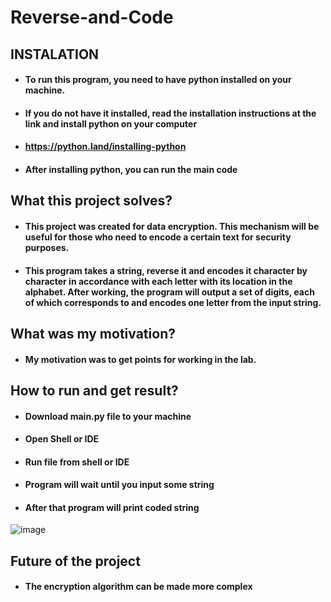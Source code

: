 # Reverse-and-Code

## INSTALATION

- #### To run this program, you need to have python installed on your machine.
- #### If you do not have it installed, read the installation instructions at the link and install python on your computer
- #### https://python.land/installing-python
- #### After installing python, you can run the main code

## What this project solves?
- #### This project was created for data encryption. This mechanism will be useful for those who need to encode a certain text for security purposes.
- #### This program takes a string, reverse it and encodes it character by character in accordance with each letter with its location in the alphabet. After working, the program will output a set of digits, each of which corresponds to and encodes one letter from the input string.

## What was my motivation?
- #### My motivation was to get points for working in the lab.

## How to run and get result?
- #### Download main.py file to your machine
- #### Open Shell or IDE
- #### Run file from shell or IDE
- #### Program will wait until you input some string
- #### After that program will print coded string
![image](https://user-images.githubusercontent.com/71986167/130026619-2f2d4b7e-6f2b-4e88-bdcb-d474d9c2b30f.png)

## Future of the project
- #### The encryption algorithm can be made more complex
